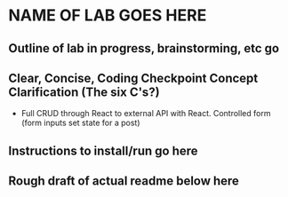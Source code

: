 # NAME OF LAB GOES HERE

## Outline of lab in progress, brainstorming, etc go 

## Clear, Concise, Coding Checkpoint Concept Clarification (The six C's?)

- Full CRUD through React to external API with React. Controlled form (form inputs set state for a post)

## Instructions to install/run go here

## Rough draft of actual readme below here